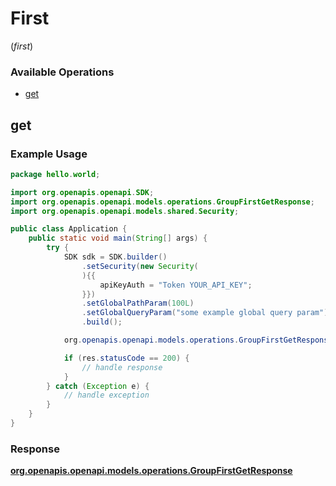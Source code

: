 # First
(*first*)

### Available Operations

* [get](#get)

## get

### Example Usage

```java
package hello.world;

import org.openapis.openapi.SDK;
import org.openapis.openapi.models.operations.GroupFirstGetResponse;
import org.openapis.openapi.models.shared.Security;

public class Application {
    public static void main(String[] args) {
        try {
            SDK sdk = SDK.builder()
                .setSecurity(new Security(
                ){{
                    apiKeyAuth = "Token YOUR_API_KEY";
                }})
                .setGlobalPathParam(100L)
                .setGlobalQueryParam("some example global query param")
                .build();

            org.openapis.openapi.models.operations.GroupFirstGetResponse res = sdk.first.get();

            if (res.statusCode == 200) {
                // handle response
            }
        } catch (Exception e) {
            // handle exception
        }
    }
}
```


### Response

**[org.openapis.openapi.models.operations.GroupFirstGetResponse](../../models/operations/GroupFirstGetResponse.md)**

